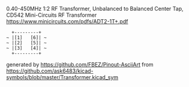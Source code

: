 0.40-450MHz 1:2 RF Transformer, Unbalanced to Balanced Center Tap, CD542
Mini-Circuits RF Transformer
https://www.minicircuits.com/pdfs/ADT2-1T+.pdf


	  +---------+
	~ |[1]   [6]| ~
	~ |[2]   [5]| ~
	~ |[3]   [4]| ~
	  +---------+


generated by https://github.com/FBEZ/Pinout-AsciiArt from https://github.com/ask6483/kicad-symbols/blob/master/Transformer.kicad_sym